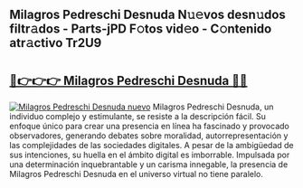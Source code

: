 ## Milagros Pedreschi Desnuda N𝚞𝚎vos desn𝚞dos filtr𝚊dos - Parts-jPD F𝚘tos vid𝚎o - C𝚘ntenido atr𝚊ctivo Tr2U9

# <h2><a href="http://mb4tpu.tromn.icu/?c=Milagros+Pedreschi+Desnuda">🔗👉👉👉 Milagros Pedreschi Desnuda 🔗🔗</a></h2>

[![Milagros Pedreschi Desnuda nuevo](https://i.imgur.com/pEAQMta.gif)](http://mb4tpu.tromn.icu/?c=Milagros+Pedreschi+Desnuda)
Milagros Pedreschi Desnuda, un individuo complejo y estimulante, se resiste a la descripción fácil. Su enfoque único para crear una presencia en línea ha fascinado y provocado observadores, generando debates sobre moralidad, autorrepresentación y las complejidades de las sociedades digitales. A pesar de la ambigüedad de sus intenciones, su huella en el ámbito digital es imborrable. Impulsada por una determinación inquebrantable y un carisma innegable, la presencia de Milagros Pedreschi Desnuda en el universo virtual no tiene paralelo.
